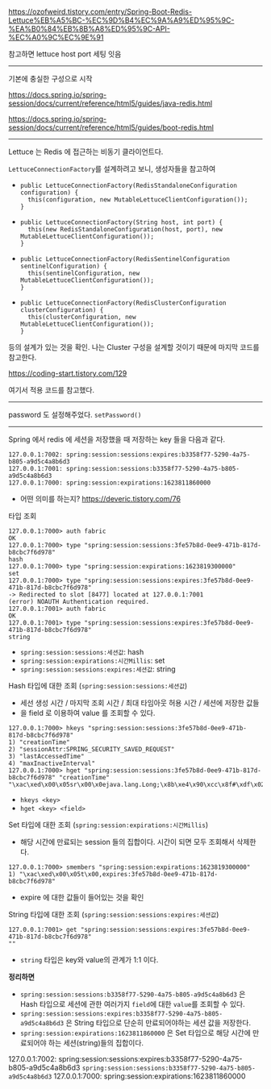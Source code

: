 https://ozofweird.tistory.com/entry/Spring-Boot-Redis-Lettuce%EB%A5%BC-%EC%9D%B4%EC%9A%A9%ED%95%9C-%EA%B0%84%EB%8B%A8%ED%95%9C-API-%EC%A0%9C%EC%9E%91

참고하면 lettuce host port 세팅 잇음


---

기본에 충실한 구성으로 시작

https://docs.spring.io/spring-session/docs/current/reference/html5/guides/java-redis.html

https://docs.spring.io/spring-session/docs/current/reference/html5/guides/boot-redis.html

---
Lettuce 는 Redis 에 접근하는 비동기 클라이언트다.

`LettuceConnectionFactory`를 설계하려고 보니, 생성자들을 참고하여
- ```
  public LettuceConnectionFactory(RedisStandaloneConfiguration configuration) {
    this(configuration, new MutableLettuceClientConfiguration());
  }
  ```
- ```
  public LettuceConnectionFactory(String host, int port) {
    this(new RedisStandaloneConfiguration(host, port), new MutableLettuceClientConfiguration());
  }
  ```
- ```
  public LettuceConnectionFactory(RedisSentinelConfiguration sentinelConfiguration) {
    this(sentinelConfiguration, new MutableLettuceClientConfiguration());
  }
- ```
  public LettuceConnectionFactory(RedisClusterConfiguration clusterConfiguration) {
    this(clusterConfiguration, new MutableLettuceClientConfiguration());
  }
  ```
등의 설계가 있는 것을 확인. 나는 Cluster 구성을 설계할 것이기 때문에 마지막 코드를 참고한다.

https://coding-start.tistory.com/129

여기서 적용 코드를 참고했다.

---

password 도 설정해주었다. `setPassword()`

---

Spring 에서 redis 에 세션을 저장했을 때 저장하는 key 들을 다음과 같다.

```
127.0.0.1:7002: spring:session:sessions:expires:b3358f77-5290-4a75-b805-a9d5c4a8b6d3
127.0.0.1:7001: spring:session:sessions:b3358f77-5290-4a75-b805-a9d5c4a8b6d3
127.0.0.1:7000: spring:session:expirations:1623811860000
```

- 어떤 의미를 하는지? https://deveric.tistory.com/76

타입 조회

```
127.0.0.1:7000> auth fabric
OK
127.0.0.1:7000> type "spring:session:sessions:3fe57b8d-0ee9-471b-817d-b8cbc7f6d978"
hash
127.0.0.1:7000> type "spring:session:expirations:1623819300000"
set
127.0.0.1:7000> type "spring:session:sessions:expires:3fe57b8d-0ee9-471b-817d-b8cbc7f6d978"
-> Redirected to slot [8477] located at 127.0.0.1:7001
(error) NOAUTH Authentication required.
127.0.0.1:7001> auth fabric
OK
127.0.0.1:7001> type "spring:session:sessions:expires:3fe57b8d-0ee9-471b-817d-b8cbc7f6d978"
string
```

- `spring:session:sessions:세션값`: hash
- `spring:session:expirations:시간Millis`: set
- `spring:session:sessions:expires:세션값`: string

Hash 타입에 대한 조회 (`spring:session:sessions:세션값`)

- 세선 생성 시간 / 마지막 조회 시간 / 최대 타임아웃 허용 시간 / 세션에 저장한 값들
- 을 field 로 이용하여 value 를 조회할 수 있다.

```
127.0.0.1:7000> hkeys "spring:session:sessions:3fe57b8d-0ee9-471b-817d-b8cbc7f6d978"
1) "creationTime"
2) "sessionAttr:SPRING_SECURITY_SAVED_REQUEST"
3) "lastAccessedTime"
4) "maxInactiveInterval"
127.0.0.1:7000> hget "spring:session:sessions:3fe57b8d-0ee9-471b-817d-b8cbc7f6d978" "creationTime"
"\xac\xed\x00\x05sr\x00\x0ejava.lang.Long;\x8b\xe4\x90\xcc\x8f#\xdf\x02\x00\x01J\x00\x05valuexr\x00\x10java.lang.Number\x86\xac\x95\x1d\x0b\x94\xe0\x8b\x02\x00\x00xp\x00\x00\x01z\x13\x10\x02\x19"
```

- `hkeys <key>`
- `hget <key> <field>`

Set 타입에 대한 조회 (`spring:session:expirations:시간Millis`)

- 해당 시간에 만료되는 session 들의 집합이다. 시간이 되면 모두 조회해서 삭제한다.

```
127.0.0.1:7000> smembers "spring:session:expirations:1623819300000"
1) "\xac\xed\x00\x05t\x00,expires:3fe57b8d-0ee9-471b-817d-b8cbc7f6d978"
```

- expire 에 대한 값들이 들어있는 것을 확인

String 타입에 대한 조회 (`spring:session:sessions:expires:세션값`)

```
127.0.0.1:7001> get "spring:session:sessions:expires:3fe57b8d-0ee9-471b-817d-b8cbc7f6d978"
""
```

- `string` 타입은 key와 value의 관계가 1:1 이다.

**정리하면**
- `spring:session:sessions:b3358f77-5290-4a75-b805-a9d5c4a8b6d3` 은 Hash 타입으로 세션에 관한 
여러가지 `field`에 대한 `value`를 조회할 수 있다.
- `spring:session:sessions:expires:b3358f77-5290-4a75-b805-a9d5c4a8b6d3` 은 String 타입으로 
단순히 만료되어야하는 세션 값을 저장한다.
- `spring:session:expirations:1623811860000` 은 Set 타입으로 해당 시간에 만료되어야 하는 
세션(string)들의 집합이다.

127.0.0.1:7002: spring:session:sessions:expires:b3358f77-5290-4a75-b805-a9d5c4a8b6d3
`spring:session:sessions:b3358f77-5290-4a75-b805-a9d5c4a8b6d3`
127.0.0.1:7000: spring:session:expirations:1623811860000


